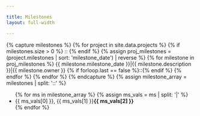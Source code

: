 ```yaml
---

title: Milestones
layout: full-width

---
```

{% capture milestones %}
{% for project in site.data.projects %}
    {% if milestones.size > 0 %}
      ::
    {% endif %}
    {% assign proj_milestones = (project.milestones | sort: 'milestone_date') | reverse %}
    {% for milestone in proj_milestones  %}
      {{ milestone.milestone_date }}|{{ milestone.description }}|{{ milestone.owner }}
      {% if forloop.last == false %}::{% endif %}
    {% endfor %}
{% endfor %}
{% endcapture %}
{% assign milestone_array = milestones | split: '::' %}
<ul>
{% for ms in milestone_array %}
   {% assign ms_vals = ms | split: '|' %}
   <li>{{ ms_vals[0] }}, {{ ms_vals[1] }}<strong>{{ ms_vals[2] }}</strong></li>
{% endfor %}
</ul>
